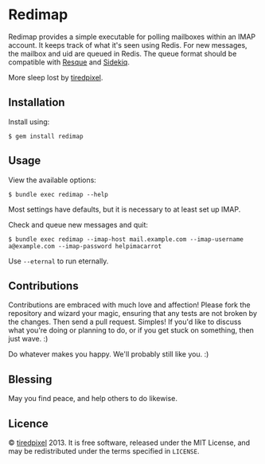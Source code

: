 # Redimap

Redimap provides a simple executable for polling mailboxes
within an IMAP account. It keeps track of what it's seen using Redis. For new
messages, the mailbox and uid are queued in Redis. The queue format should be
compatible with [Resque](https://github.com/resque/resque) and
[Sidekiq](https://github.com/mperham/sidekiq).

More sleep lost by [tiredpixel](http://www.tiredpixel.com).


## Installation

Install using:

    $ gem install redimap


## Usage

View the available options:

    $ bundle exec redimap --help

Most settings have defaults, but it is necessary to at least set up IMAP.

Check and queue new messages and quit:

    $ bundle exec redimap --imap-host mail.example.com --imap-username a@example.com --imap-password helpimacarrot

Use `--eternal` to run eternally.


## Contributions

Contributions are embraced with much love and affection! Please fork the
repository and wizard your magic, ensuring that any tests are not broken by the
changes. Then send a pull request. Simples! If you'd like to discuss what you're
doing or planning to do, or if you get stuck on something, then just wave. :)

Do whatever makes you happy. We'll probably still like you. :)

## Blessing

May you find peace, and help others to do likewise.


## Licence

© [tiredpixel](http://www.tiredpixel.com) 2013. It is free software, released
under the MIT License, and may be redistributed under the terms specified in
`LICENSE`.

